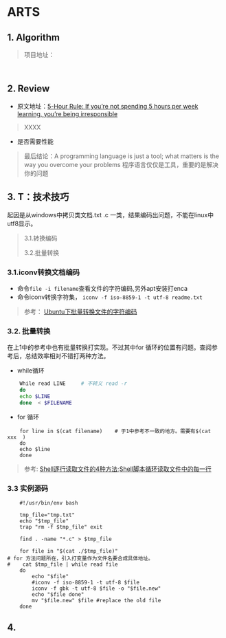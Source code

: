 # ARTS

## 1. Algorithm

> 项目地址：[  ](  )

```


```

## 2. Review

- 原文地址：[5-Hour Rule: If you’re not spending 5 hours per week learning, you’re being irresponsible](https://medium.com/the-mission/the-5-hour-rule-if-youre-not-spending-5-hours-per-week-learning-you-re-being-irresponsible-791c3f18f5e6)



> XXXX

- 是否需要性能


> 最后结论：A programming language is just a tool; what matters is the way you overcome your problems
> 程序语言仅仅是工具，重要的是解决你的问题

## 3. T：技术技巧

起因是从windows中拷贝类文档.txt .c 一类，结果编码出问题，不能在linux中utf8显示。

> 3.1.转换编码
>
> 3.2.批量转换

### 3.1.iconv转换文档编码
- 命令`file -i filename`查看文件的字符编码,另外apt安装打enca
- 命令iconv转换字符集， `iconv -f iso-8859-1 -t utf-8 readme.txt `

> 参考：
> [Ubuntu下批量转换文件的字符编码](http://sparkandshine.net/ubuntu-batch-convert-files-character-set/)

### 3.2. 批量转换
在上1中的参考中也有批量转换打实现。不过其中for 循环的位置有问题。查阅参考后，总结效率相对不错打两种方法。
- while循环
``` bash
    While read LINE     # 不转义 read -r
    do
    echo $LINE
    done  < $FILENAME
```

- for 循环
```
    for line in $(cat filename)    # 于1中参考不一致的地方。需要有$(cat  xxx  )
    do
    echo $line
    done
```
> 参考:
> [Shell逐行读取文件的4种方法](https://www.jb51.net/article/59041.htm);[Shell脚本循环读取文件中的每一行](http://www.linuxdiyf.com/linux/25722.html)

### 3.3 实例源码

```
    #!/usr/bin/env bash

    tmp_file="tmp.txt"
    echo "$tmp_file"
    trap "rm -f $tmp_file" exit

    find . -name "*.c" > $tmp_file

    for file in "$(cat ./$tmp_file)"  
# for 方法问题所在，引入打变量作为文件名要合成具体地址。
#    cat $tmp_file | while read file 
    do
        echo "$file"
        #iconv -f iso-8859-1 -t utf-8 $file
        iconv -f gbk -t utf-8 $file -o "$file.new"
        echo "$file done"
        mv "$file.new" $file #replace the old file
    done
```


## 4.  

